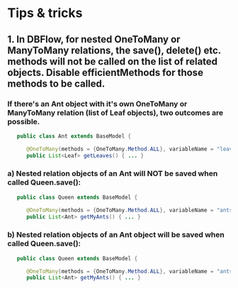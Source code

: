 # Tips & tricks

## 1. In DBFlow, for nested OneToMany or ManyToMany relations, the save(), delete() etc. methods will not be called on the list of related objects. Disable efficientMethods for those methods to be called.


### If there's an Ant object with it's own OneToMany or ManyToMany relation (list of Leaf objects), two outcomes are possible.

```java
   public class Ant extends BaseModel {

      @OneToMany(methods = {OneToMany.Method.ALL}, variableName = "leaves")
      public List<Leaf> getLeaves() { ... }
```

### a) Nested relation objects of an Ant will NOT be saved when called Queen.save():

```java
   public class Queen extends BaseModel {

      @OneToMany(methods = {OneToMany.Method.ALL}, variableName = "ants", efficientMethods = true)
      public List<Ant> getMyAnts() { ... }
```

### b) Nested relation objects of an Ant object will be saved when called Queen.save():

```java
   public class Queen extends BaseModel {

      @OneToMany(methods = {OneToMany.Method.ALL}, variableName = "ants", efficientMethods = false)
      public List<Ant> getMyAnts() { ... }
```

